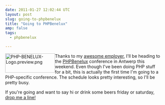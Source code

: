 ```yaml
---
date: 2011-01-27 12:02:44 UTC
layout: post
slug: going-to-phpbenelux
title: "Going to PHPBenelux"
amp: false
tags:
  - phpbenelux

---
```

<p><a href="http://conference.phpbenelux.eu/2011/"><img alt="PHP-BENELUX-Logo.preview.png" src="/blog/user/files/logos/PHP-BENELUX-Logo.preview.png" style="width: 160px; height: 62px; float: left" /></a></p>

<p>Thanks to my <a href="http://www.ibuildings.nl/">awesome employer</a>, I'll be heading to the <a href="http://conference.phpbenelux.eu/2011/">PHPBenelux</a> conference in Antwerp this weekend. Even though I've been doing PHP stuff for a bit, this is actually the first time I'm going to a PHP-specific conference. The schedule looks pretty interesting, so I'll be pretty busy.</p>

<p>If you're going and want to say hi or drink some beers friday or saturday, <a href="/blog/about">drop me a line!</a></p>
